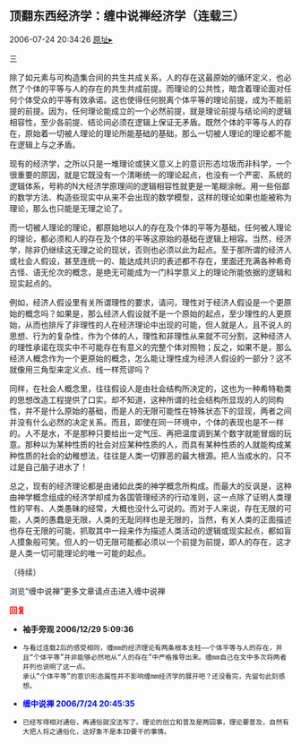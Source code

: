 ## 顶翻东西经济学：缠中说禅经济学（连载三）
2006-07-24 20:34:26
[原址▸](http://www.fxgan.com/chan_time/2006_07_12/269.htm)



 



 


 


 三


 


  除了如元素与可构造集合间的共生共成关系，人的存在这最原始的循环定义，也必然了个体的平等与人的存在的共生共成前提。而理论的公共性，暗含着理论面对任何个体受众的平等有效承诺。这也使得任何脱离个体平等的理论前提，成为不能前提的前提。因为，任何理论能成立的一个必然前提，就是理论前提与结论间的逻辑相容性，至少各前提、结论间必须在逻辑上保证无矛盾。既然个体的平等与人的存在，原始着一切被人理论的理论所能基础的基础，那么一切被人理论的理论都不能在逻辑上与之矛盾。


 


  现有的经济学，之所以只是一堆理论或狭义意义上的意识形态垃圾而非科学，一个很重要的原因，就是它既没有一个清晰统一的理论起点，也没有一个严密、系统的逻辑体系，号称的N大经济学原理间的逻辑相容性就更是一笔糊涂帐。用一些俗鄙的数学方法、构造些现实中从来不会出现的数学模型，这样的理论如果也能被称为理论，那么也只能是无理之论了。


 


  而一切被人理论的理论，都原始地以人的存在及个体的平等为基础，任何被人理论的理论，都必须和人的存在及个体的平等这原始的基础在逻辑上相容。当然，经济学，除非仍继续这无理之论的现状，否则也必须以此为起点。至于那所谓的经济人或社会人假设，甚至连统一的、能达成共识的表述都不存在，里面还充满各种希奇古怪、语无伦次的概念，是绝无可能成为一门科学意义上的理论所能依据的逻辑和现实起点的。


 


  例如，经济人假设里有关所谓理性的要求，请问，理性对于经济人假设是一个更原始的概念吗？如果是，那么经济人假设就不是一个原始的起点，至少理性的人更原始，从而也排斥了非理性的人在经济理论中出现的可能，但人就是人，且不说人的思想、行为的复杂性，作为个体的人，理性和非理性从来就不可分割，这种经济人的理性承诺在现实中不可能存在有意义的完整个体对照物；反之，如果不是，那么经济人概念作为一个更原始的概念，怎么能让理性成为经济人假设的一部分？这不就像用三角型来定义点、线一样荒谬吗？


 


  同样，在社会人概念里，往往假设人是由社会结构所决定的，这也为一种希特勒类的思想改造工程提供了口实。却不知道，这种所谓的社会结构所显现的人的同构性，并不是什么原始的基础，而是人的无限可能性在特殊状态下的显现，两者之间并没有什么必然的决定关系。而且，即使在同一环境中，个体的表现也是不一样的。人不是水，不是那种只要给出一定气压、再把温度调到某个数字就能冒烟的玩意。那种以为某种性质的社会对应某种性质的人，而具有某种性质的人就能构成某种性质的社会的幼稚想法，往往是人类一切罪恶的最大根源。把人当成水的，只不过是自己脑子进水了！


 


  总之，现有的经济理论都是由诸如此类的神学概念所构成。而最大的反讽是，这种由神学概念组成的经济学却成为各国管理经济的行动准则，这一点除了证明人类理性的罕有、人类愚昧的经常，大概也没什么可说的。而对于人来说，存在无限的可能，人类的愚蠢是无限，人类的无耻同样也是无限的，当然，有关人类的正面描述也存在无限的可能，抓取其中一段来作为描述人类活动的逻辑或现实起点，都如盲人摸象般可笑。但人的一切无限可能都必须以一个前提为前提，即人的存在，这才是人类一切可能理论的唯一可能的起点。


 


 


 （待续）


 


 


 
  浏览“缠中说禅”更多文章请点击进入缠中说禅
 





<font color='red'>**回复**</font>


- **袖手旁观 2006/12/29 5:09:36**
- ```
  与看过连载2后的感受相同，缠mm的经济理论有两条根本支柱――个体平等与人的存在，并且“个体平等”并非能够必然地从“人的存在”中严格推导出来。缠mm自己在文中多次将两者并列也说明了这一点。
  承认“个体平等”的意识形态属性并不影响缠mm经济学的展开吧？还没看完，先留句此刻感想。
  ```
- **<font color='blue'>缠中说禅 2006/7/24 20:45:35</font>**
- ```
  已经写得相对通俗，再通俗就没法写了。理论的创立和普及是两回事，理论要普及，自然有大把人将之通俗化，这好象不是本ID要干的事情。
  ```
